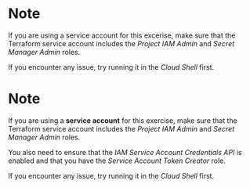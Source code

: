 # Note
If you are using a service account for this excerise, make sure that the Terraform service account includes the *Project IAM Admin* and *Secret Manager Admin* roles.

If you encounter any issue, try running it in the *Cloud Shell* first.

# Note
If you are using a **service account** for this exercise, make sure that the Terraform service account includes the *Project IAM Admin* and *Secret Manager Admin* roles.

You also need to ensure that the *IAM Service Account Credentials API* is enabled and that you have the *Service Account Token Creator* role.

If you encounter any issue, try running it in the *Cloud Shell* first.